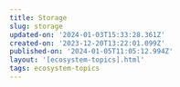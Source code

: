 ```yaml
---
title: Storage
slug: storage
updated-on: '2024-01-03T15:33:28.361Z'
created-on: '2023-12-20T13:22:01.099Z'
published-on: '2024-01-05T11:05:12.994Z'
layout: '[ecosystem-topics].html'
tags: ecosystem-topics
---
```



